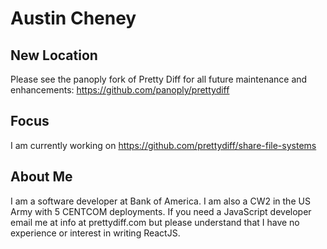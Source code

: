 # Austin Cheney

## New Location
Please see the panoply fork of Pretty Diff for all future maintenance and enhancements: https://github.com/panoply/prettydiff

## Focus
I am currently working on https://github.com/prettydiff/share-file-systems

## About Me
I am a software developer at Bank of America.  I am also a CW2 in the US Army with 5 CENTCOM deployments.  If you need a JavaScript developer email me at info at prettydiff.com but please understand that I have no experience or interest in writing ReactJS.
